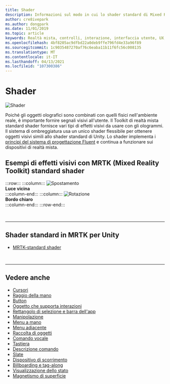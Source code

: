 ```yaml
---
title: Shader
description: Informazioni sul modo in cui lo shader standard di Mixed Reality Toolkit offre diversi tipi di effetti visivi che possono essere usati con gli ologrammi nelle app per realtà mista.
author: cre8ivepark
ms.author: dongpark
ms.date: 11/01/2019
ms.topic: article
keywords: Realtà mista, controlli, interazione, interfaccia utente, UX, shader, auricolare realtà mista, auricolare di realtà mista, auricolare di realtà virtuale, HoloLens, MRTK, Toolkit realtà mista, effetti visivi
ms.openlocfilehash: 4bf8205ac9dfbd22a0deb9ffe796fd4e33a96f89
ms.sourcegitcommit: 1c9035487270af76c6eaba11b11f6fc56c008135
ms.translationtype: MT
ms.contentlocale: it-IT
ms.lasthandoff: 04/13/2021
ms.locfileid: "107300386"
---
```

# <a name="shader"></a>Shader

![Shader](images/UX_Hero_StandardShader.jpg)

Poiché gli oggetti olografici sono combinati con quelli fisici nell'ambiente reale, è importante fornire segnali visivi all'utente. Il Toolkit di realtà mista standard shader fornisce vari tipi di effetti visivi da usare con gli ologrammi. Il sistema di ombreggiatura usa un unico shader flessibile per ottenere oggetti visivi simili allo shader standard di Unity. Lo shader implementa i [principi del sistema di progettazione Fluent](https://www.microsoft.com/design/fluent/#/) e continua a funzionare sui dispositivi di realtà mista.
<br>

## <a name="examples-of-visual-effects-using-mrtk-mixed-reality-toolkit-standard-shader"></a>Esempi di effetti visivi con MRTK (Mixed Reality Toolkit) standard shader 
:::row:::
    :::column:::
       ![Spostamento](images/UX_Button_Affordance_ProximityLight.jpg)<br>
       **Luce vicina**<br>
    :::column-end:::
    :::column:::
       ![Rotazione](images/UX_Button_Affordance_FocusHighlight.jpg)<br>
        **Bordo chiaro**<br>
    :::column-end:::
:::row-end:::

<br>

---

## <a name="standard-shader-in-mrtk-for-unity"></a>Shader standard in MRTK per Unity

* [MRTK-standard shader](https://docs.microsoft.com/windows/mixed-reality/mrtk-unity/features/rendering/mrtk-standard-shader)

<br>

---

## <a name="see-also"></a>Vedere anche

* [Cursori](cursors.md)
* [Raggio della mano](point-and-commit.md)
* [Button](button.md)
* [Oggetto che supporta interazioni](interactable-object.md)
* [Rettangolo di selezione e barra dell'app](app-bar-and-bounding-box.md)
* [Manipolazione](direct-manipulation.md)
* [Menu a mano](hand-menu.md)
* [Menu adiacente](near-menu.md)
* [Raccolta di oggetti](object-collection.md)
* [Comando vocale](voice-input.md)
* [Tastiera](keyboard.md)
* [Descrizione comando](tooltip.md)
* [Slate](slate.md)
* [Dispositivo di scorrimento](slider.md)
* [Billboarding e tag-along](billboarding-and-tag-along.md)
* [Visualizzazione dello stato](progress.md)
* [Magnetismo di superficie](surface-magnetism.md)
